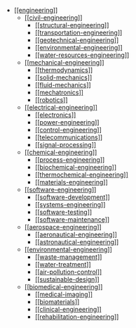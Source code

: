 - [[[engineering]]](https://en.wikipedia.org/wiki/Engineering)
  - [[[civil-engineering]]](https://en.wikipedia.org/wiki/Civil_engineering)
    - [[[structural-engineering]]](https://en.wikipedia.org/wiki/Structural_engineering)
    - [[[transportation-engineering]]](https://en.wikipedia.org/wiki/Transportation_engineering)
    - [[[geotechnical-engineering]]](https://en.wikipedia.org/wiki/Geotechnical_engineering)
    - [[[environmental-engineering]]](https://en.wikipedia.org/wiki/Environmental_engineering)
    - [[[water-resources-engineering]]](https://en.wikipedia.org/wiki/Water_resources_engineering)
  - [[[mechanical-engineering]]](https://en.wikipedia.org/wiki/Mechanical_engineering)
    - [[[thermodynamics]]](https://en.wikipedia.org/wiki/Thermodynamics)
    - [[[solid-mechanics]]](https://en.wikipedia.org/wiki/Solid_mechanics)
    - [[[fluid-mechanics]]](https://en.wikipedia.org/wiki/Fluid_mechanics)
    - [[[mechatronics]]](https://en.wikipedia.org/wiki/Mechatronics)
    - [[[robotics]]](https://en.wikipedia.org/wiki/Robotics)
  - [[[electrical-engineering]]](https://en.wikipedia.org/wiki/Electrical_engineering)
    - [[[electronics]]](https://en.wikipedia.org/wiki/Electronics)
    - [[[power-engineering]]](https://en.wikipedia.org/wiki/Power_engineering)
    - [[[control-engineering]]](https://en.wikipedia.org/wiki/Control_engineering)
    - [[[telecommunications]]](https://en.wikipedia.org/wiki/Telecommunications_engineering)
    - [[[signal-processing]]](https://en.wikipedia.org/wiki/Signal_processing)
  - [[[chemical-engineering]]](https://en.wikipedia.org/wiki/Chemical_engineering)
    - [[[process-engineering]]](https://en.wikipedia.org/wiki/Process_engineering)
    - [[[biochemical-engineering]]](https://en.wikipedia.org/wiki/Biochemical_engineering)
    - [[[thermochemical-engineering]]](https://en.wikipedia.org/wiki/Chemical_thermodynamics)
    - [[[materials-engineering]]](https://en.wikipedia.org/wiki/Materials_science)
  - [[[software-engineering]]](https://en.wikipedia.org/wiki/Software_engineering)
    - [[[software-development]]](https://en.wikipedia.org/wiki/Software_development)
    - [[[systems-engineering]]](https://en.wikipedia.org/wiki/Systems_engineering)
    - [[[software-testing]]](https://en.wikipedia.org/wiki/Software_testing)
    - [[[software-maintenance]]](https://en.wikipedia.org/wiki/Software_maintenance)
  - [[[aerospace-engineering]]](https://en.wikipedia.org/wiki/Aerospace_engineering)
    - [[[aeronautical-engineering]]](https://en.wikipedia.org/wiki/Aeronautical_engineering)
    - [[[astronautical-engineering]]](https://en.wikipedia.org/wiki/Astronautical_engineering)
  - [[[environmental-engineering]]](https://en.wikipedia.org/wiki/Environmental_engineering)
    - [[[waste-management]]](https://en.wikipedia.org/wiki/Waste_management)
    - [[[water-treatment]]](https://en.wikipedia.org/wiki/Water_treatment)
    - [[[air-pollution-control]]](https://en.wikipedia.org/wiki/Air_pollution_control)
    - [[[sustainable-design]]](https://en.wikipedia.org/wiki/Sustainable_design)
  - [[[biomedical-engineering]]](https://en.wikipedia.org/wiki/Biomedical_engineering)
    - [[[medical-imaging]]](https://en.wikipedia.org/wiki/Medical_imaging)
    - [[[biomaterials]]](https://en.wikipedia.org/wiki/Biomaterial)
    - [[[clinical-engineering]]](https://en.wikipedia.org/wiki/Clinical_engineering)
    - [[[rehabilitation-engineering]]](https://en.wikipedia.org/wiki/Rehabilitation_engineering)
